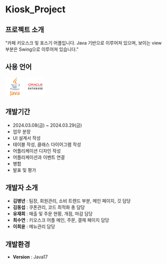 # Kiosk_Project

## 프로젝트 소개
"카페 키오스크 및 포스기 어플입니다. Java 기반으로 이루어져 있으며, 보이는 view 부분은 Swing으로 이루어져 있습니다."

## 사용 언어
<code><img height="60" src =https://github.com/github/explore/blob/main/topics/java/java.png></code>
<code><img height="60" src =https://github.com/github/explore/blob/main/topics/oracle-database/oracle-database.png></code>

## 개발기간
- 2024.03.08(금) ~ 2024.03.29(금)
- 업무 분장
- UI 설계서 작성
- 테이블 작성, 클래스 다이어그램 작성
- 어플리케이션 디자인 작성
- 어플리케이션과 이벤트 연결
- 병합
- 발표 및 평가

## 개발자 소개
- **김병년** : 팀장, 회원관리, 소비 트렌드 부분, 메인 페이지, 깃 담당
- **김동섭** : 쿠폰관리, 코드 최적화 총 담당
- **유재희** : 매출 및 주문 현황, 개점, 마감 담당
- **최수연** : 키오스크 어플 메인, 주문, 결제 페이지 담당
- **이희윤** : 메뉴관리 담당

## 개발환경
- **Version** : Java17

